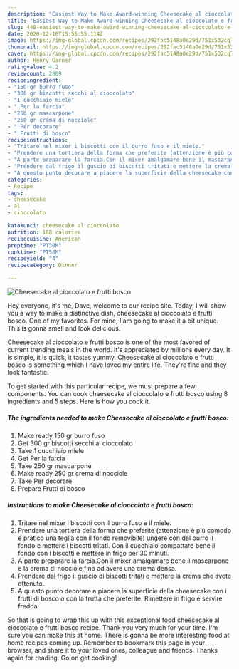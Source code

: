```yaml
---
description: "Easiest Way to Make Award-winning Cheesecake al cioccolato e frutti bosco"
title: "Easiest Way to Make Award-winning Cheesecake al cioccolato e frutti bosco"
slug: 448-easiest-way-to-make-award-winning-cheesecake-al-cioccolato-e-frutti-bosco
date: 2020-12-16T15:55:55.114Z
image: https://img-global.cpcdn.com/recipes/292fac5148a0e29d/751x532cq70/cheesecake-al-cioccolato-e-frutti-bosco-recipe-main-photo.jpg
thumbnail: https://img-global.cpcdn.com/recipes/292fac5148a0e29d/751x532cq70/cheesecake-al-cioccolato-e-frutti-bosco-recipe-main-photo.jpg
cover: https://img-global.cpcdn.com/recipes/292fac5148a0e29d/751x532cq70/cheesecake-al-cioccolato-e-frutti-bosco-recipe-main-photo.jpg
author: Henry Garner
ratingvalue: 4.2
reviewcount: 2809
recipeingredient:
- "150 gr burro fuso"
- "300 gr biscotti secchi al cioccolato"
- "1 cucchiaio miele"
- " Per la farcia"
- "250 gr mascarpone"
- "250 gr crema di nocciole"
- " Per decorare"
- " Frutti di bosco"
recipeinstructions:
- "Tritare nel mixer i biscotti con il burro fuso e il miele."
- "Prendere una tortiera della forma che preferite (attenzione è più comodo e pratico una teglia con il fondo removibile) ungere con del burro il fondo e mettere i biscotti tritati. Con il cucchiaio compattare bene il fondo con i biscotti e mettere in frigo per 30 minuti."
- "A parte preparare la farcia.Con il mixer amalgamare bene il mascarpone e la crema di nocciole,fino ad avere una crema densa."
- "Prendere dal frigo il guscio di biscotti tritati e mettere la crema che avete ottenuto."
- "A questo punto decorare a piacere la superficie della cheesecake con i frutti di bosco o con la frutta che preferite. Rimettere in frigo e servire fredda."
categories:
- Recipe
tags:
- cheesecake
- al
- cioccolato

katakunci: cheesecake al cioccolato 
nutrition: 168 calories
recipecuisine: American
preptime: "PT30M"
cooktime: "PT58M"
recipeyield: "4"
recipecategory: Dinner

---
```



![Cheesecake al cioccolato e frutti bosco](https://img-global.cpcdn.com/recipes/292fac5148a0e29d/751x532cq70/cheesecake-al-cioccolato-e-frutti-bosco-recipe-main-photo.jpg)

Hey everyone, it's me, Dave, welcome to our recipe site. Today, I will show you a way to make a distinctive dish, cheesecake al cioccolato e frutti bosco. One of my favorites. For mine, I am going to make it a bit unique. This is gonna smell and look delicious.



Cheesecake al cioccolato e frutti bosco is one of the most favored of current trending meals in the world. It's appreciated by millions every day. It is simple, it is quick, it tastes yummy. Cheesecake al cioccolato e frutti bosco is something which I have loved my entire life. They're fine and they look fantastic.


To get started with this particular recipe, we must prepare a few components. You can cook cheesecake al cioccolato e frutti bosco using 8 ingredients and 5 steps. Here is how you cook it.

<!--inarticleads1-->

##### The ingredients needed to make Cheesecake al cioccolato e frutti bosco:

1. Make ready 150 gr burro fuso
1. Get 300 gr biscotti secchi al cioccolato
1. Take 1 cucchiaio miele
1. Get  Per la farcia
1. Take 250 gr mascarpone
1. Make ready 250 gr crema di nocciole
1. Take  Per decorare
1. Prepare  Frutti di bosco




<!--inarticleads2-->

##### Instructions to make Cheesecake al cioccolato e frutti bosco:

1. Tritare nel mixer i biscotti con il burro fuso e il miele.
1. Prendere una tortiera della forma che preferite (attenzione è più comodo e pratico una teglia con il fondo removibile) ungere con del burro il fondo e mettere i biscotti tritati. Con il cucchiaio compattare bene il fondo con i biscotti e mettere in frigo per 30 minuti.
1. A parte preparare la farcia.Con il mixer amalgamare bene il mascarpone e la crema di nocciole,fino ad avere una crema densa.
1. Prendere dal frigo il guscio di biscotti tritati e mettere la crema che avete ottenuto.
1. A questo punto decorare a piacere la superficie della cheesecake con i frutti di bosco o con la frutta che preferite. Rimettere in frigo e servire fredda.




So that is going to wrap this up with this exceptional food cheesecake al cioccolato e frutti bosco recipe. Thank you very much for your time. I'm sure you can make this at home. There is gonna be more interesting food at home recipes coming up. Remember to bookmark this page in your browser, and share it to your loved ones, colleague and friends. Thanks again for reading. Go on get cooking!
